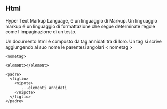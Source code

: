 ## Html

Hyper Text Markup Language, é un linguaggio di Markup. Un linguaggio markup é un linguaggio di formattazione che segue determinate regole come l'impaginazione di un testo.

Un documento html é composto da tag annidati tra di loro.
Un tag si scrive aggiungendo al suo nome le parentesi angolari < nometag >

```
<nometag>

<element></element>

<padre>
  <figlio>
    <nipote>
       ...elementi annidati
    </nipote>
  </figlio>
</padre>
```
